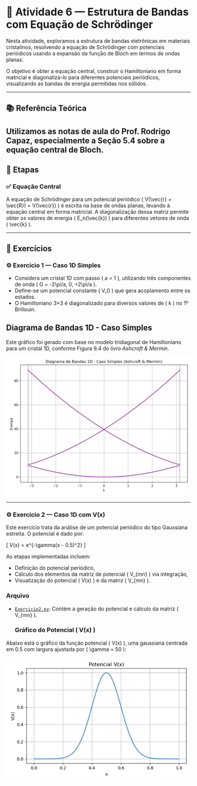 # 🔬 Atividade 6 — Estrutura de Bandas com Equação de Schrödinger

Nesta atividade, exploramos a estrutura de bandas eletrônicas em materiais cristalinos, resolvendo a equação de Schrödinger com potenciais periódicos usando a expansão da função de Bloch em termos de ondas planas.

O objetivo é obter a equação central, construir o Hamiltoniano em forma matricial e diagonalizá-lo para diferentes potenciais periódicos, visualizando as bandas de energia permitidas nos sólidos.

---

## 📚 Referência Teórica

Utilizamos as **notas de aula do Prof. Rodrigo Capaz**, especialmente a **Seção 5.4** sobre a equação central de Bloch.
---

## 🧮 Etapas

### ✅ Equação Central

A equação de Schrödinger para um potencial periódico \( V(\vec{r} + \vec{R}) = V(\vec{r}) \) é escrita na base de ondas planas, levando à equação central em forma matricial. A diagonalização dessa matriz permite obter os valores de energia \( E_n(\vec{k}) \) para diferentes vetores de onda \( \vec{k} \).

---

## 🧪 Exercícios

### ⚙️ Exercício 1 — Caso 1D Simples

- Considera um cristal 1D com passo \( a = 1 \), utilizando três componentes de onda \( G = -2\pi/a, 0, +2\pi/a \).
- Define-se um potencial constante \( V_0 \) que gera acoplamento entre os estados.
- O Hamiltoniano 3×3 é diagonalizado para diversos valores de \( k \) no 1º Brillouin.

## Diagrama de Bandas 1D - Caso Simples

Este gráfico foi gerado com base no modelo tridiagonal de Hamiltoniano para um cristal 1D, conforme Figura 9.4 do livro *Ashcroft & Mermin*.

![Diagrama de Bandas 1D](bandas_1D.png)


---

### ⚙️ Exercício 2 — Caso 1D com V(x)

Este exercício trata da análise de um potencial periódico do tipo Gaussiana estreita. O potencial é dado por:

\[
V(x) = e^{-\gamma(x - 0.5)^2}
\]

As etapas implementadas incluem:
- Definição do potencial periódico,
- Cálculo dos elementos da matriz de potencial \( V_{mn} \) via integração,
- Visualização do potencial \( V(x) \) e da matriz \( V_{mn} \).

### Arquivo
- [`Exercicio2.py`](Exercicio2.py): Contém a geração do potencial e cálculo da matriz \( V_{mn} \).



  ### Gráfico do Potencial \( V(x) \)

Abaixo está o gráfico da função potencial \( V(x) \), uma gaussiana centrada em 0.5 com largura ajustada por \( \gamma = 50 \):

![Potencial V(x)](grafico_potencial_vx.png)

